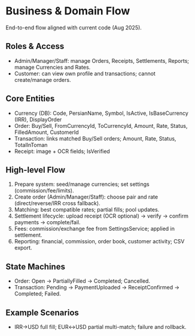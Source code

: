 # Business & Domain Flow

End-to-end flow aligned with current code (Aug 2025).

## Roles & Access
- Admin/Manager/Staff: manage Orders, Receipts, Settlements, Reports; manage Currencies and Rates.
- Customer: can view own profile and transactions; cannot create/manage orders.

## Core Entities
- Currency (DB): Code, PersianName, Symbol, IsActive, IsBaseCurrency (IRR), DisplayOrder
- Order: Buy/Sell, FromCurrencyId, ToCurrencyId, Amount, Rate, Status, FilledAmount, CustomerId
- Transaction: links matched Buy/Sell orders; Amount, Rate, Status, TotalInToman
- Receipt: image + OCR fields; IsVerified

## High-level Flow
1) Prepare system: seed/manage currencies; set settings (commission/fee/limits).
2) Create order (Admin/Manager/Staff): choose pair and rate (direct/reverse/IRR cross fallback).
3) Matching: best compatible rates; partial fills; pool updates.
4) Settlement lifecycle: upload receipt (OCR optional) → verify → confirm payments → complete/fail.
5) Fees: commission/exchange fee from SettingsService; applied in settlement.
6) Reporting: financial, commission, order book, customer activity; CSV export.

## State Machines
- Order: Open → PartiallyFilled → Completed; Cancelled.
- Transaction: Pending → PaymentUploaded → ReceiptConfirmed → Completed; Failed.

## Example Scenarios
- IRR→USD full fill; EUR↔USD partial multi-match; failure and rollback.
